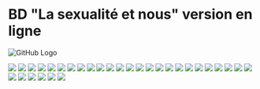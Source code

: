 # BD "La sexualité et nous" version en ligne

![GitHub Logo](/images/logo.png)

![](01-puberte-ugarcon-texte-web.jpeg)
![](01-puberte-ugarcon-web.jpeg)
![](02-puberte-ufilletexte-web.jpeg)
![](02-puberte-ufille-web.jpeg)
![](03-stereotypetexte-web.jpeg)
![](03-stereotype-web.jpeg)
![](04-amouretsentimenttexte-web.jpeg)
![](04-amouretsentiment-web.jpeg)
![](05-dusexepartout-texte-web.jpeg)
![](05-dusexepartout-web.jpeg)
![](06-la-pornographie-web.jpeg)
![](06-pornographie-texte-web.jpeg)
![](07-plaisirsolitaire-texte-web.jpeg)
![](07-plaisirsolitaire-web.jpeg)
![](08-lerapportsexuel-texte-web.jpeg)
![](08-lerapportsexuel-web.jpeg)
![](09-preferencesexuelle-texte-web.jpeg)
![](09-preferencesexuelle-web.jpeg)
![](10-Direouidirenon-texte-web.jpeg)
![](10-Dire-oui-dire-non-web.jpeg)
![](11-La-premie-re-fois-texte-web.jpeg)
![](11-La-premie-re-fois-web.jpeg)
![](12-La-contraception-texte-web.jpeg)
![](12-La-contraception-web.jpeg)
![](13-Les-pre-uservatifs-texte-web.jpeg)
![](13-Les-pre-uservatifs-web.jpeg)
![](14-Les-IST-texte-web.jpeg)
![](14-LesIST-web.jpeg)
![](15-a-qui-en-parler-texte-web.jpeg)
![](15-a-qui-en-parler-web.jpeg)
![](couvertureweb.jpeg)

